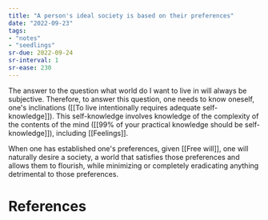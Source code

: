 ```yaml
---
title: "A person's ideal society is based on their preferences"
date: "2022-09-23"
tags:
- "notes"
- "seedlings"
sr-due: 2022-09-24
sr-interval: 1
sr-ease: 230
---
```


The answer to the question what world do I want to live in will always be subjective. Therefore, to answer this question, one needs to know oneself, one's inclinations ([[To live intentionally requires adequate self-knowledge]]). This self-knowledge involves knowledge of the complexity of the contents of the mind ([[99% of your practical knowledge should be self-knowledge]]), including [[Feelings]].

When one has established one's preferences, given [[Free will]], one will naturally desire a society, a world that satisfies those preferences and allows them to flourish, while minimizing or completely eradicating anything detrimental to those preferences.

# References